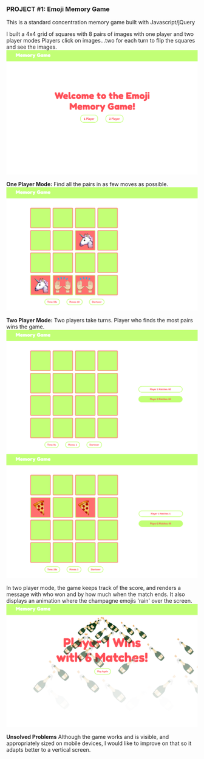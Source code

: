 ### PROJECT #1: Emoji Memory Game

This is a standard concentration memory game built with Javascript/jQuery 

I built a 4x4 grid of squares with 8 pairs of images with one player and two player modes
Players click on images...two for each turn to flip the squares and see the images.
![start](./readme_imgs/start.png)

**One Player Mode:**
Find all the pairs in as few moves as possible.
![oneplayer](./readme_imgs/one_player.png)

**Two Player Mode:**
Two players take turns.
Player who finds the most pairs wins the game.
![twoplayer](./readme_imgs/two_player.png)
![twoplayerflipped](./readme_imgs/two_player_flipped.png)

In two player mode, the game keeps track of the score, and renders a message with who won and by how much when the match ends.
It also displays an animation where the champagne emojis 'rain' over the screen.
![winner](./readme_imgs/winner_screen.png)

**Unsolved Problems**
Although the game works and is visible, and appropriately sized on mobile devices, I would like to improve on that so it adapts better to a vertical screen. 
